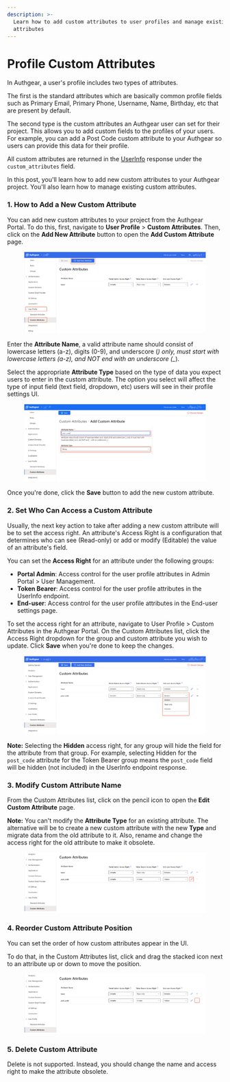 ```yaml
---
description: >-
  Learn how to add custom attributes to user profiles and manage existing custom
  attributes
---
```


# Profile Custom Attributes

In Authgear, a user's profile includes two types of attributes.&#x20;

The first is the standard attributes which are basically common profile fields such as Primary Email, Primary Phone, Username, Name, Birthday, etc that are present by default.&#x20;

The second type is the custom attributes an Authgear user can set for their project. This allows you to add custom fields to the profiles of your users. For example, you can add a Post Code custom attribute to your Authgear so users can provide this data for their profile.&#x20;

All custom attributes are returned in the [UserInfo](../../api-reference/apis/oauth-2.0-and-openid-connect-oidc/userinfo.md) response under the `custom_attributes` field.

In this post, you'll learn how to add new custom attributes to your Authgear project. You'll also learn how to manage existing custom attributes.

### 1. How to Add a New Custom Attribute

You can add new custom attributes to your project from the Authgear Portal. To do this, first, navigate to **User Profile** > **Custom Attributes**. Then, click on the **Add New Attribute** button to open the **Add Custom Attribute** page.

<figure><img src="../../.gitbook/assets/authgear-custom-attributes.png" alt=""><figcaption></figcaption></figure>

Enter the  **Attribute Name**, a valid attribute name should consist of lowercase letters (a-z), digits (0-9), and underscore (_) only, must start with lowercase letters (a-z), and NOT end with an underscore (\__).

Select the appropriate **Attribute Type** based on the type of data you expect users to enter in the custom attribute. The option you select will affect the type of input field (text field, dropdown, etc) users will see in their profile settings UI.

<figure><img src="../../.gitbook/assets/authgear-add-custom-attribute-c.png" alt=""><figcaption></figcaption></figure>

Once you're done, click the **Save** button to add the new custom attribute.

### 2. Set Who Can Access a Custom Attribute

Usually, the next key action to take after adding a new custom attribute will be to set the access right. An attribute's Access Right is a configuration that determines who can see (Read-only) or add or modify (Editable) the value of an attribute's field.

You can set the **Access Right** for an attribute under the following groups:

* **Portal Admin**: Access control for the user profile attributes in Admin Portal > User Management.
* **Token Bearer**: Access control for the user profile attributes in the UserInfo endpoint.
* **End-user**: Access control for the user profile attributes in the End-user settings page.

To set the access right for an attribute, navigate to User Profile > Custom Attributes in the Authgear Portal. On the Custom Attributes list, click the Access Right dropdown for the group and custom attribute you wish to update. Click **Save** when you're done to keep the changes.

<figure><img src="../../.gitbook/assets/authgear-custom-attributes-access-right.png" alt=""><figcaption></figcaption></figure>

**Note:** Selecting the **Hidden** access right, for any group will hide the field for the attribute from that group. For example, selecting Hidden for the `post_code` attribute for the Token Bearer group means the `post_code` field will be hidden (not included) in the UserInfo endpoint response.

### 3. Modify Custom Attribute Name

From the Custom Attributes list, click on the pencil icon to open the **Edit Custom Attribute** page.

**Note:** You can't modify the **Attribute Type** for an existing attribute. The alternative will be to create a new custom attribute with the new **Type** and migrate data from the old attribute to it. Also, rename and change the access right for the old attribute to make it obsolete.

<figure><img src="../../.gitbook/assets/authgear-custom-attribute-edit-ico.png" alt=""><figcaption></figcaption></figure>

### 4. Reorder Custom Attribute Position

You can set the order of how custom attributes appear in the UI.

To do that, in the Custom Attributes list, click and drag the stacked icon next to an attribute up or down to move the position.

<figure><img src="../../.gitbook/assets/authgear-custom-attribute-order.png" alt=""><figcaption></figcaption></figure>

### 5. Delete Custom Attribute

Delete is not supported. Instead, you should change the name and access right to make the attribute obsolete.
